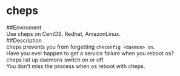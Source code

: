 cheps  
=================
##Enviroment  
Use cheps on CentOS, Redhat, AmazonLinux.  
##Description  
cheps prevents you from forgetting `chkconfig <daemon> on`.  
Have you ever happen to get a service failure when you reboot os?  
cheps list up daemons switch on or off.  
You don't miss the process when os reboot with cheps.  
